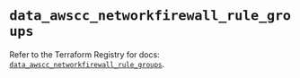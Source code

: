 # `data_awscc_networkfirewall_rule_groups`

Refer to the Terraform Registry for docs: [`data_awscc_networkfirewall_rule_groups`](https://registry.terraform.io/providers/hashicorp/awscc/0.70.0/docs/data-sources/networkfirewall_rule_groups).
